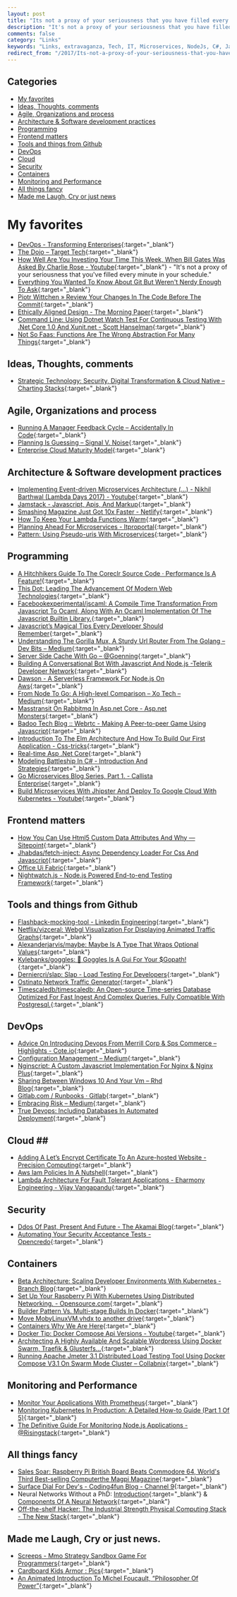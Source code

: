 ```yaml
---
layout: post
title: "Its not a proxy of your seriousness that you have filled every minute in your schedule"
description: "It's not a proxy of your seriousness that you have filled every minute in your schedule - B. Gates"
comments: false
category: "Links"
keywords: "Links, extravaganza, Tech, IT, Microservices, NodeJs, C#, Javascript, Solution architecture"
redirect_from: "/2017/Its-not-a-proxy-of-your-seriousness-that-you-have-filled-every-minute-in-your-schedule/"
---
```


## Categories ##
* [My favorites](#favorites)
* [Ideas, Thoughts, comments](#ideas)
* [Agile, Organizations and process](#agile)
* [Architecture & Software development practices](#development)
* [Programming](#net)
* [Frontend matters](#web)
* [Tools and things from Github](#tools)
* [DevOps](#devops)
* [Cloud](#cloud)
* [Security](#security)
* [Containers](#containers)
* [Monitoring and Performance](#monitoring)
* [All things fancy](#buzz)
* [Made me Laugh, Cry or just news](#news)

# My favorites<a name="favorites"></a> #
* [DevOps - Transforming Enterprises](https://www.youtube.com/watch?v=SLF9zb1YYeA){:target="_blank"}
* [The Dojo – Target Tech](http://target.github.io/devops/the-dojo){:target="_blank"}
* [How Well Are You Investing Your Time This Week, When Bill Gates Was Asked By Charlie Rose - Youtube](https://www.youtube.com/watch?v=nH5K0yo-o1A){:target="_blank"} - "It's not a proxy of your seriousness that you've filled every minute in your schedule."
* [Everything You Wanted To Know About Git But Weren't Nerdy Enough To Ask](https://techblog.badoo.com/blog/2017/03/27/everything-you-wanted-to-know-about-git-but-weren%27t-nerdy-enough-to-ask/){:target="_blank"}
* [Piotr Wittchen » Review Your Changes In The Code Before The Commit](http://blog.wittchen.biz.pl/review-your-changes-in-the-code-before-the-commit/){:target="_blank"}
* [Ethically Aligned Design - The Morning Paper](https://blog.acolyer.org/2017/03/27/ethically-aligned-design/){:target="_blank"}
* [Command Line: Using Dotnet Watch Test For Continuous Testing With .Net Core 1.0 And Xunit.net - Scott Hanselman](https://www.hanselman.com/blog/CommandLineUsingDotnetWatchTestForContinuousTestingWithNETCore10AndXUnitnet.aspx){:target="_blank"}
* [Not So Faas: Functions Are The Wrong Abstraction For Many Things](https://medium.com/@doctor_julz/not-so-faas-why-functions-are-the-wrong-abstraction-for-many-things-67514430b0e2){:target="_blank"}

## Ideas, Thoughts, comments <a name="ideas"></a> ##
* [Strategic Technology: Security, Digital Transformation & Cloud Native – Charting Stacks](https://redmonk.com/fryan/2017/03/20/strategic-technology-security-digital-transformation-cloud-native/){:target="_blank"}

## Agile, Organizations and process<a name="agile"></a> ##
* [Running A Manager Feedback Cycle – Accidentally In Code](https://cate.blog/2017/03/23/running-a-manager-feedback-cycle/){:target="_blank"}
* [Planning Is Guessing – Signal V. Noise](https://m.signalvnoise.com/planning-is-guessing-66fd2cea3f50){:target="_blank"}
* [Enterprise Cloud Maturity Model](http://cbpn.io/ebooks/enterprise-cloud/ecmm/){:target="_blank"}

## Architecture & Software development practices <a name="development"></a> ##
* [Implementing Event-driven Microservices Architecture (...) - Nikhil Barthwal (Lambda Days 2017) - Youtube](https://www.youtube.com/watch?v=I7vdlpuRw5c){:target="_blank"}
* [Jamstack - Javascript, Apis, And Markup](https://jamstack.org/){:target="_blank"}
* [Smashing Magazine Just Got 10x Faster - Netlify](https://www.netlify.com/blog/2017/03/16/smashing-magazine-just-got-10x-faster/){:target="_blank"}
* [How To Keep Your Lambda Functions Warm](https://read.acloud.guru/how-to-keep-your-lambda-functions-warm-9d7e1aa6e2f0#.1hb965p2n){:target="_blank"}
* [Planning Ahead For Microservices - Itproportal](http://www.itproportal.com/features/planning-ahead-for-microservices/){:target="_blank"}
* [Pattern: Using Pseudo-uris With Microservices](http://philcalcado.com/2017/03/22/pattern_using_seudo-uris_with_microservices.html){:target="_blank"}

## Programming <a name="net"></a> ##
* [A Hitchhikers Guide To The Coreclr Source Code · Performance Is A Feature!](http://mattwarren.org/2017/03/23/Hitchhikers-Guide-to-the-CoreCLR-Source-Code/){:target="_blank"}
* [This Dot: Leading The Advancement Of Modern Web Technologies](http://thisdot.co/javascript/01-2017){:target="_blank"}
* [Facebookexperimental/jscaml: A Compile Time Transformation From Javascript To Ocaml, Along With An Ocaml Implementation Of The Javascript Builtin Library.](https://github.com/facebookexperimental/JSCaml){:target="_blank"}
* [Javascript’s Magical Tips Every Developer Should Remember](https://blog.zipboard.co/javascripts-magical-tips-every-developer-should-remember-631b699fc251#.j9d15wfdx){:target="_blank"}
* [Understanding The Gorilla Mux, A Sturdy Url Router From The Golang – Dev Bits – Medium](https://medium.com/dev-bits/understanding-the-gorilla-mux-a-sturdy-url-router-from-the-golang-7494660f4907#.pci71npuv){:target="_blank"}
* [Server Side Cache With Go – @Goenning](https://goenning.net/2017/03/18/server-side-cache-go/){:target="_blank"}
* [Building A Conversational Bot With Javascript And Node.js -Telerik Developer Network](http://developer.telerik.com/content-types/tutorials/building-conversational-bot-javascript/){:target="_blank"}
* [Dawson - A Serverless Framework For Node.js On Aws](https://dawson.sh/){:target="_blank"}
* [From Node To Go: A High-level Comparison – Xo Tech – Medium](https://medium.com/xo-tech/from-node-to-go-a-high-level-comparison-56c8b717324a#.79dwgbu77){:target="_blank"}
* [Masstransit On Rabbitmq In Asp.net Core - Asp.net Monsters](https://aspnetmonsters.com/2017/03/2017-03-24-masstransit1/){:target="_blank"}
* [Badoo Tech Blog :: Webrtc - Making A Peer-to-peer Game Using Javascript](https://techblog.badoo.com/blog/2017/03/23/webRTC-making-a-peer-to-peer-game-using-javascript/){:target="_blank"}
* [Introduction To The Elm Architecture And How To Build Our First Application - Css-tricks](https://css-tricks.com/introduction-elm-architecture-build-first-application/){:target="_blank"}
* [Real-time Asp .Net Core](https://radu-matei.github.io/blog/real-time-aspnet-core/){:target="_blank"}
* [Modeling Battleship In C# - Introduction And Strategies](https://www.exceptionnotfound.net/modeling-battleship-in-csharp-introduction-and-strategies/){:target="_blank"}
* [Go Microservices Blog Series, Part 1. - Callista Enterprise](http://callistaenterprise.se/blogg/teknik/2017/02/17/go-blog-series-part1/){:target="_blank"}
* [Build Microservices With Jhipster And Deploy To Google Cloud With Kubernetes - Youtube](https://www.youtube.com/watch?v=dgVQOYEwleA){:target="_blank"}

## Frontend matters <a name="web"></a> ##
* [How You Can Use Html5 Custom Data Attributes And Why — Sitepoint](https://www.sitepoint.com/how-why-use-html5-custom-data-attributes/){:target="_blank"}
* [Jhabdas/fetch-inject: Async Dependency Loader For Css And Javascript](https://github.com/jhabdas/fetch-inject){:target="_blank"}
* [Office Ui Fabric](https://dev.office.com/fabric){:target="_blank"}
* [Nightwatch.js - Node.js Powered End-to-end Testing Framework](http://nightwatchjs.org/){:target="_blank"}

## Tools and things from Github <a name="tools"></a> ##
* [Flashback-mocking-tool - Linkedin Engineering](https://engineering.linkedin.com/blog/2017/03/flashback-mocking-tool){:target="_blank"}
* [Netflix/vizceral: Webgl Visualization For Displaying Animated Traffic Graphs](https://github.com/Netflix/vizceral){:target="_blank"}
* [Alexanderjarvis/maybe: Maybe Is A Type That Wraps Optional Values](https://github.com/alexanderjarvis/maybe){:target="_blank"}
* [Kylebanks/goggles: 🔭 Goggles Is A Gui For Your $Gopath!](https://github.com/KyleBanks/goggles){:target="_blank"}
* [Derniercri/slap: Slap - Load Testing For Developers](https://github.com/derniercri/slap){:target="_blank"}
* [Ostinato Network Traffic Generator](http://ostinato.org/){:target="_blank"}
* [Timescaledb/timescaledb: An Open-source Time-series Database Optimized For Fast Ingest And Complex Queries. Fully Compatible With Postgresql.](https://github.com/timescaledb/timescaledb){:target="_blank"}

## DevOps<a name="devops"></a> ##
* [Advice On Introducing Devops From Merrill Corp & Sps Commerce – Highlights - Cote.io](https://cote.io/2017/03/25/advice-on-introducing-devops-from-merrill-corp-sps-commerce-highlights/){:target="_blank"}
* [Configuration Management – Medium](https://medium.com/@weblab_tech/configuration-management-c6c3f9971250#.vc3ux9agi){:target="_blank"}
* [Nginscript: A Custom Javascript Implementation For Nginx & Nginx Plus](https://www.nginx.com/blog/introduction-nginscript/){:target="_blank"}
* [Sharing Between Windows 10 And Your Vm – Rhd Blog](https://developers.redhat.com/blog/2017/03/23/sharing-between-windows-10-and-your-vm/){:target="_blank"}
* [Gitlab.com / Runbooks · Gitlab](https://gitlab.com/gitlab-com/runbooks){:target="_blank"}
* [Embracing Risk – Medium](https://medium.com/@jerub/embracing-risk-74bd876a64da#.fne4qbv18){:target="_blank"}
* [True Devops: Including Databases In Automated Deployment](http://www.red-gate.com/blog/database-lifecycle-management/moving-from-application-automation-to-true-devops-by-including-the-database){:target="_blank"}

## Cloud <a name="cloud"></a>##
* [Adding A Let’s Encrypt Certificate To An Azure-hosted Website - Precision Computing](http://www.leeholmes.com/blog/2017/03/21/adding-a-lets-encrypt-certificate-to-an-azure-hosted-website/){:target="_blank"}
* [Aws Iam Policies In A Nutshell](http://start.jcolemorrison.com/aws-iam-policies-in-a-nutshell/){:target="_blank"}
* [Lambda Architecture For Fault Tolerant Applications - Eharmony Engineering - Vijay Vangapandu](http://www.eharmony.com/engineering/lambda-architecture-for-fault-tolerant-applications/#.WNtp2_nygUE){:target="_blank"}

## Security<a name="security"></a> ##
* [Ddos Of Past, Present And Future - The Akamai Blog](https://blogs.akamai.com/2017/03/ddos-of-past-present-and-future.html){:target="_blank"}
* [Automating Your Security Acceptance Tests - Opencredo](https://opencredo.com/automating-your-security-acceptance-tests/){:target="_blank"}

## Containers <a name="containers"></a> ##
* [Beta Architecture: Scaling Developer Environments With Kubernetes - Branch Blog](https://blog.branch.io/beta-architecture-scaling-developer-environments-with-kubernetes/){:target="_blank"}
* [Set Up Your Raspberry Pi With Kubernetes Using Distributed Networking. - Opensource.com](https://opensource.com/article/17/3/kubernetes-raspberry-pi){:target="_blank"}
* [Builder Pattern Vs. Multi-stage Builds In Docker](http://blog.alexellis.io/mutli-stage-docker-builds/){:target="_blank"}
* [Move MobyLinuxVM.vhdx to another drive](https://forums.docker.com/t/move-mobylinuxvm-vhdx-to-another-drive/26293){:target="_blank"}
* [Containers Why We Are Here](https://gianarb.it/blog/containers-why-we-are-here){:target="_blank"}
* [Docker Tip: Docker Compose Api Versions - Youtube](https://www.youtube.com/watch?v=PQ_ms7pJggk){:target="_blank"}
* [Architecting A Highly Available And Scalable Wordpress Using Docker Swarm, Traefik & Glusterfs…](https://hackernoon.com/architecting-a-highly-available-and-scalable-wordpress-using-docker-swarm-traefik-glusterfs-a69186e9f0e#.80akzb2l5){:target="_blank"}
* [Running Apache Jmeter 3.1 Distributed Load Testing Tool Using Docker Compose V3.1 On Swarm Mode Cluster – Collabnix](http://collabnix.com/archives/2708){:target="_blank"}

## Monitoring and Performance <a name="monitoring"></a> ##
* [Monitor Your Applications With Prometheus](http://blog.alexellis.io/prometheus-monitoring/){:target="_blank"}
* [Monitoring Kubernetes In Production: A Detailed How-to Guide (Part 1 Of 5)](https://sysdig.com/blog/monitoring-kubernetes-with-sysdig-cloud/){:target="_blank"}
* [The Definitive Guide For Monitoring Node.js Applications - @Risingstack](https://blog.risingstack.com/monitoring-nodejs-applications-nodejs-at-scale/){:target="_blank"}

## All things fancy <a name="buzz"></a> ##
* [Sales Soar: Raspberry Pi British Board Beats Commodore 64, World's Third Best-selling Computerthe Magpi Magazine](https://www.raspberrypi.org/magpi/raspberry-pi-sales/){:target="_blank"}
* [Surface Dial For Dev's - Coding4fun Blog - Channel 9](https://channel9.msdn.com/coding4fun/blog/Surface-Dial-for-Devs?WT.mc_id=DX_MVP4025064){:target="_blank"}
* Neural Networks Without a PhD: [Introduction](http://coderoncode.com/machine-learning/2017/03/26/neural-networks-without-a-phd-part1.html){:target="_blank"} & [Components Of A Neural Network](http://coderoncode.com/machine-learning/2017/03/26/neural-networks-without-a-phd-part2.html){:target="_blank"}
* [Off-the-shelf Hacker: The Industrial Strength Physical Computing Stack - The New Stack](https://thenewstack.io/off-shelf-hacker-industrial-strength-physical-computing-stack/){:target="_blank"}

## Made me Laugh, Cry or just news. <a name="news"></a> ##
* [Screeps - Mmo Strategy Sandbox Game For Programmers](https://screeps.com/){:target="_blank"}
* [Cardboard Kids Armor : Pics](https://www.reddit.com/r/pics/comments/5z6il9/cardboard_kids_armor/){:target="_blank"}
* [An Animated Introduction To Michel Foucault, “Philosopher Of Power”](http://www.openculture.com/2015/07/an-animated-introduction-to-michel-foucault-philosopher-of-power.html){:target="_blank"}